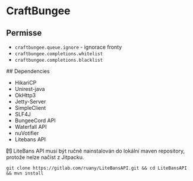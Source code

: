 # CraftBungee

## Permisse
- `craftbungee.queue.ignore` - ignorace fronty
- `craftbungee.completions.whitelist`
- `craftbungee.completions.blacklist`

## Dependencies
- HikariCP
- Unirest-java
- OkHttp3
- Jetty-Server
- SimpleClient
- SLF4J
- BungeeCord API
- Waterfall API
- nuVotifier
- Litebans API

**[!]** LiteBans API musí být ručně nainstalován do lokální maven repository, protože nelze načíst z Jitpacku.
```git
git clone https://gitlab.com/ruany/LiteBansAPI.git && cd LiteBansAPI && mvn install
```